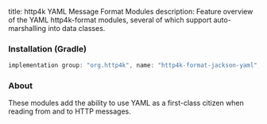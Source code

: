 title: http4k YAML Message Format Modules
description: Feature overview of the YAML http4k-format modules, several of which support auto-marshalling into data classes.

### Installation (Gradle)

```groovy
implementation group: "org.http4k", name: "http4k-format-jackson-yaml", version: "4.17.2.0"
```

### About
These modules add the ability to use YAML as a first-class citizen when reading from and to HTTP messages. 

[http4k]: https://http4k.org
